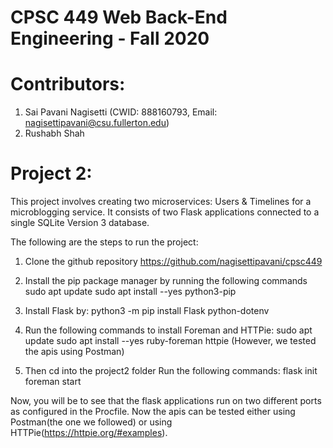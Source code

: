 # CPSC 449 Web Back-End Engineering - Fall 2020
# Contributors: 
1. Sai Pavani Nagisetti (CWID: 888160793, Email: nagisettipavani@csu.fullerton.edu)
2. Rushabh Shah 

# Project 2: 

This project involves creating two microservices: Users & Timelines for a microblogging service. It consists of two Flask applications connected to a  single SQLite Version 3 database.

The following are the steps to run the project:
1. Clone the github repository https://github.com/nagisettipavani/cpsc449
2. Install the pip package manager by running the following commands
    sudo apt update
    sudo apt install --yes python3-pip
   
3. Install Flask by:
    python3 -m pip install Flask python-dotenv
   
4. Run the following commands to install Foreman and HTTPie:
    sudo apt update
    sudo apt install --yes ruby-foreman httpie (However, we tested the apis using Postman)

5. Then cd into the project2 folder
    Run the following commands:
    flask init
    foreman start
    
Now, you will be to see that the flask applications run on two different ports as configured in the Procfile.
Now the apis can be tested either using Postman(the one we followed) or using HTTPie(https://httpie.org/#examples).
   




